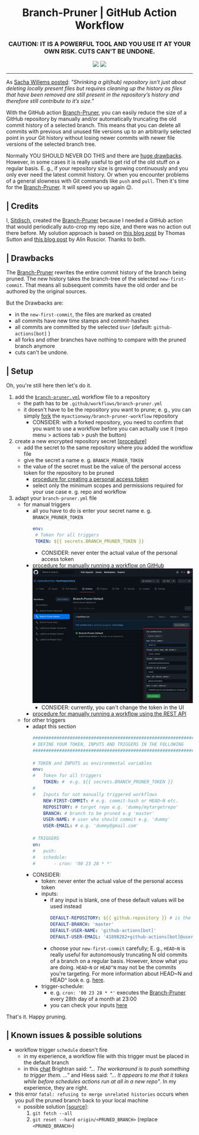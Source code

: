 <h1 align="center">Branch-Pruner | GitHub Action Workflow</h1>
<h3 align="center">CAUTION: IT IS A POWERFUL TOOL AND YOU USE IT AT YOUR OWN RISK. CUTS CAN'T BE UNDONE.</h3>
<p align="center"><a title="Check it out" target="_blank" href="https://github.com/myactionway/branch-pruner-workflow/blob/master/LICENSE.txt "Go there""><img src="https://img.shields.io/github/license/myactionway/branch-pruner-workflow?label=License" /></a>
<img src="https://img.shields.io/github/repo-size/myactionway/branch-pruner-workflow?label=RepoSize" /></p>
<hr>

As [Sacha Willems posted](https://www.saschawillems.de/blog/2017/09/10/how-to-shrink-down-a-github-repository/ "Go there"): <i>"Shrinking a git(hub) repository isn’t just about deleting locally present files but requires cleaning up the history as files that have been removed are still present in the repository’s history and therefore still contribute to it’s size."</i>

With the GitHub action [Branch-Pruner](https://github.com/myactionway/branch-pruner-action "Get it"), you can easily reduce the size of a GitHub repository by manually and/or automatically truncating the old commit history of a selected branch. This means that you can delete all commits with previous and unused file versions up to an arbitrarily selected point in your Git history without losing newer commits with newer file versions of the selected branch tree.

Normally YOU SHOULD NEVER DO THIS and there are [huge drawbacks](#-drawbacks "Go there"). However, in some cases it is really useful to get rid of the old stuff on a regular basis. E.&nbsp;g., if your repository size is growing continuously and you only ever need the latest commit history. Or when you encounter problems of a general slowness with Git commands like `push` and `pull`. Then it's time for the [Branch-Pruner](https://github.com/myactionway/branch-pruner-action "Get it"). It will speed you up again :wink:.

## | Credits

I, [Sitdisch](https://github.com/sitdisch "Visit me"), created the [Branch-Pruner](https://github.com/myactionway/branch-pruner-action "Get it") because I needed a GitHub action that would periodically auto-crop my repo size, and there was no action out there before. My solution approach is based on [this blog post](https://passingcuriosity.com/2017/truncating-git-history/ "Go there") by Thomas Sutton and [this blog post](https://www.cognizantsoftvision.com/blog/tips-for-improving-git-performance/ "Go there") by Alin Ruscior. Thanks to both.

## | Drawbacks

The [Branch-Pruner](https://github.com/myactionway/branch-pruner-action "Get it") rewrites the entire commit history of the branch being pruned. The new history takes the branch-tree of the selected `new-first-commit`. That means all subsequent commits have the old order and be authored by the original sources.

But the Drawbacks are:
* in the `new-first-commit`, the files are marked as created
* all commits have new time stamps and commit-hashes
* all commits are committed by the selected `User` (default: `github-actions[bot]` )
* all forks and other branches have nothing to compare with the pruned branch anymore
* cuts can't be undone.

## | Setup

Oh, you're still here then let's do it.

1. add the [`branch-pruner.yml`](https://github.com/MyActionWay/branch-pruner-workflow/blob/master/.github/workflows/branch-pruner.yml "Get it") workflow file to a repository
	* the path has to be `.github/workflows/branch-pruner.yml`
	* it doesn't have to be the repository you want to prune; e.&nbsp;g., you can simply [fork](https://github.com/myactionway/branch-pruner-workflow/fork "fork it") the `myactionway/branch-pruner-workflow` repository
		* CONSIDER: with a forked repository, you need to confirm that you want to use a workflow before you can actually use it (repo menu > actions tab > push the button)
2. create a new encrypted repository secret [[procedure]](https://docs.github.com/en/actions/reference/encrypted-secrets#creating-encrypted-secrets-for-a-repository "Learn how")
	* add the secret to the same repository where you added the workflow file
	* give the secret a name e.&nbsp;g. `BRANCH_PRUNER_TOKEN`
	* the value of the secret must be the value of the personal access token for the repository to be pruned
		* [procedure for creating a personal access token](https://docs.github.com/en/github/authenticating-to-github/creating-a-personal-access-token "Learn how")
		* select only the minimum scopes and permissions required for your use case e.&nbsp;g. repo and workflow
3. adapt your `branch-pruner.yml` file
	* for manual triggers
		* all you have to do is enter your secret name e.&nbsp;g. `BRANCH_PRUNER_TOKEN`
			```yml
			env:
			 # Token for all triggers
			 TOKEN: ${{ secrets.BRANCH_PRUNER_TOKEN }}
			```
			* CONSIDER: never enter the actual value of the personal access token
		* [procedure for manually running a workflow on GitHub](https://docs.github.com/en/actions/managing-workflow-runs/manually-running-a-workflow#running-a-workflow-on-github "Learn how")
			<img src="https://raw.githubusercontent.com/sitdisch/cloud/master/images/branchpruner_manual_inputs.png" />
			* CONSIDER: currently, you can't change the token in the UI
		* [procedure for manually running a workflow using the REST API](https://docs.github.com/en/actions/managing-workflow-runs/manually-running-a-workflow#running-a-workflow-using-the-rest-api)
	* for other triggers
		* adapt this section
			```yml
			##############################################################
			# DEFINE YOUR TOKEN, INPUTS AND TRIGGERS IN THE FOLLOWING
			##############################################################

			# TOKEN and INPUTS as environmental variables
			env:
			#	Token for all triggers
				TOKEN: #  e.g. ${{ secrets.BRANCH_PRUNER_TOKEN }}
			#
			#	Inputs for not manually triggered workflows
				NEW-FIRST-COMMIT: # e.g. commit-hash or HEAD~N etc.
				REPOSITORY: # target repo e.g. 'dummy/mytargetrepo'
				BRANCH: # branch to be pruned e.g 'master'
				USER-NAME: # user who should commit e.g. 'dummy'
				USER-EMAIL: # e.g. 'dummy@gmail.com'

			# TRIGGERS
			on:
			#	push:
			#	schedule:
			#		- cron: '00 23 28 * *'
			```
		* CONSIDER:
			* token: never enter the actual value of the personal access token
			* inputs:
				* if any input is blank, one of these default values will be used instead
					```yml
					DEFAULT-REPOSITORY: ${{ github.repository }} # is the repo with this file
					DEFAULT-BRANCH: 'master'
					DEFAULT-USER-NAME: 'github-actions[bot]'
					DEFAULT-USER-EMAIL: '41898282+github-actions[bot]@users.noreply.github.com'
					```
				* choose your `new-first-commit` carefully; E.&nbsp;g., `HEAD~N` is really useful for autonomously truncating N old commits of a branch on a regular basis. However, know what you are doing. `HEAD~N` or `HEAD^N` may not be the commits you're targeting. For more information about HEAD~N and HEAD^ look e.&nbsp;g. [here](https://stackoverflow.com/questions/2221658/whats-the-difference-between-head-and-head-in-git "Go there").
			* trigger-schedule:
				* e.&nbsp;g. `cron: '00 23 28 * *'` executes the [Branch-Pruner](https://github.com/myactionway/branch-pruner-action "Get it") every 28th day of a month at 23:00
				* you can check your inputs [here](https://crontab.guru/ "Go there")

That's it. Happy pruning.

## | Known issues & possible solutions

* workflow trigger `schedule` doesn't fire
	* in my experience, a workflow file with this trigger must be placed in the default branch
	* in this [chat](https://github.community/t/schedule-workflows-missing/17653/3 "Go there") Brightran said: <i>"... The workaround is to push something to trigger them. ..."</i> and Hless said: <i>"... It appears to me that it takes while before schedules actions run at all in a new repo"</i>. In my experience, they are right.
* this error `fatal: refusing to merge unrelated histories` occurs when you pull the pruned branch back to your local machine
	* possible solution [[source](https://stackoverflow.com/questions/1125968/how-do-i-force-git-pull-to-overwrite-local-files "Go there")]:
		1. `git fetch --all`
		2. `git reset --hard origin/<PRUNED_BRANCH>` (replace `<PRUNED_BRANCH>`)
